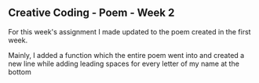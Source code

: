 ## Creative Coding - Poem - Week 2

For this week's assignment I made updated to the poem created in the first week.

Mainly, I added a function which the entire poem went into and created a new line while adding leading spaces for every letter of my name at the bottom